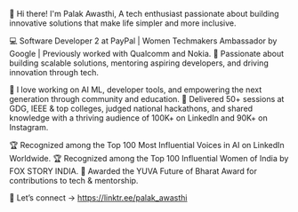 👋 Hi there! I'm Palak Awasthi, A tech enthusiast passionate about building innovative solutions that make life simpler and more inclusive.

💻 Software Developer 2 at PayPal | Women Techmakers Ambassador by Google | Previously worked with Qualcomm and Nokia.
🚀 Passionate about building scalable solutions, mentoring aspiring developers, and driving innovation through tech.

🧠 I love working on AI ML, developer tools, and empowering the next generation through community and education.
🎤 Delivered 50+ sessions at GDG, IEEE & top colleges, judged national hackathons, and shared knowledge with a thriving audience of 100K+ on LinkedIn and 90K+ on Instagram.

🏆 Recognized among the Top 100 Most Influential Voices in AI on LinkedIn Worldwide.
🏆 Recognized among the Top 100 Influential Women of India by FOX STORY INDIA.
🥇 Awarded the YUVA Future of Bharat Award for contributions to tech & mentorship.

📩 Let’s connect → https://linktr.ee/palak_awasthi 
